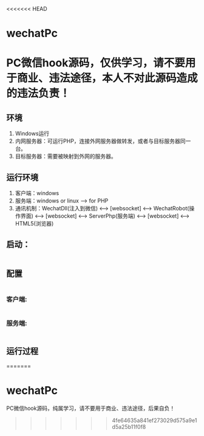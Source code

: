 <<<<<<< HEAD
<h1 align="left">wechatPc</h1>

# PC微信hook源码，仅供学习，请不要用于商业、违法途径，本人不对此源码造成的违法负责！

## 环境

1. Windows运行 
2. 内网服务器：可运行PHP，连接外网服务器做转发，或者与目标服务器同一台。
3. 目标服务器：需要被映射到外网的服务器。

## 运行环境

1. 客户端：windows
2. 服务端：windows or linux --> for PHP
3. 通讯机制：WechatDll(注入到微信) <--> [websocket] <--> WechatRobot(操作界面) <--> [websocket] <--> ServerPhp(服务端) <--> [websocket] <--> HTML5(浏览器)

## 启动：
```shell

```

## 配置
```shell

```


### 客户端:
```shell

```

### 服务端:
```shell

```

## 运行过程
=======
# wechatPc
PC微信hook源码，纯属学习，请不要用于商业、违法途径，后果自负！
>>>>>>> 4fe64635a841ef273029d575a9e1d5a25b11f0f8
